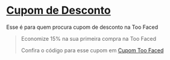 # [Cupom de Desconto](https://github.com/CupomDeDesconto/Promocoes/blob/main/README.md)
Esse é para quem procura cupom de desconto na Too Faced
<blockquote cite="https://asasdodesconto.com/desconto/economize-15-na-sua-primeira-compra-na-too-faced-2082955"><p>Economize 15% na sua primeira compra na Too Faced</p><footer>Confira o código para esse cupom em <a href="https://asasdodesconto.com/desconto/economize-15-na-sua-primeira-compra-na-too-faced-2082955">Cupom Too Faced</a></footer></blockquote>